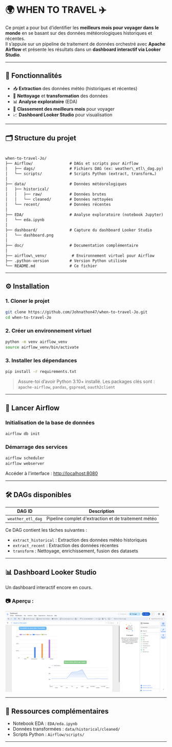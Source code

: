 # 🌍 WHEN TO TRAVEL ✈️

Ce projet a pour but d’identifier les **meilleurs mois pour voyager dans le monde** en se basant sur des données météorologiques historiques et récentes.  
Il s’appuie sur un pipeline de traitement de données orchestré avec **Apache Airflow** et présente les résultats dans un **dashboard interactif via Looker Studio**.

---

## 🧠 Fonctionnalités

- 📥 **Extraction** des données météo (historiques et récentes)
- 🧹 **Nettoyage** et **transformation** des données
- 📊 **Analyse exploratoire** (EDA)
- 🎯 **Classement des meilleurs mois** pour voyager
- 📈 **Dashboard Looker Studio** pour visualisation

---

## 🗂️ Structure du projet

```

when-to-travel-Jo/
├── Airflow/                # DAGs et scripts pour Airflow
│   ├── dags/               # Fichiers DAG (ex: weather\_etl\_dag.py)
│   └── scripts/            # Scripts Python (extract, transform…)
│
├── data/                   # Données météorologiques
│   ├── historical/
│   │   ├── raw/            # Données brutes
│   │   └── cleaned/        # Données nettoyées
│   └── recent/             # Données récentes
│
├── EDA/                    # Analyse exploratoire (notebook Jupyter)
│   └── eda.ipynb
│
├── dashboard/              # Capture du dashboard Looker Studio
│   └── dashboard.png
│
├── doc/                    # Documentation complémentaire
│
├── airflow\_venv/           # Environnement virtuel pour Airflow
├── .python-version         # Version Python utilisée
└── README.md               # Ce fichier

````

---

## ⚙️ Installation

### 1. Cloner le projet

```bash
git clone https://github.com/Johnathon47/when-to-travel-Jo.git
cd when-to-travel-Jo
````

### 2. Créer un environnement virtuel

```bash
python -m venv airflow_venv
source airflow_venv/bin/activate
```

### 3. Installer les dépendances

```bash
pip install -r requirements.txt
```

> Assure-toi d’avoir Python 3.10+ installé.
> Les packages clés sont : `apache-airflow`, `pandas`, `gspread`, `oauth2client`

---

## 🚀 Lancer Airflow

### Initialisation de la base de données

```bash
airflow db init
```

### Démarrage des services

```bash
airflow scheduler
airflow webserver
```

Accéder à l'interface : [http://localhost:8080](http://localhost:8080)

---

## 🛠️ DAGs disponibles

| DAG ID            | Description                                          |
| ----------------- | ---------------------------------------------------- |
| `weather_etl_dag` | Pipeline complet d'extraction et de traitement météo |

Ce DAG contient les tâches suivantes :

* `extract_historical` : Extraction des données météo historiques
* `extract_recent` : Extraction des données récentes
* `transform` : Nettoyage, enrichissement, fusion des datasets

---

## 📊 Dashboard Looker Studio

Un dashboard interactif encore en cours.

### 📷 Aperçu :

![Dashboard Screenshot](dashboard/dashboard.png)

---

## 📎 Ressources complémentaires

* Notebook EDA : `EDA/eda.ipynb`
* Données transformées : `data/historical/cleaned/`
* Scripts Python : `Airflow/scripts/`

---
